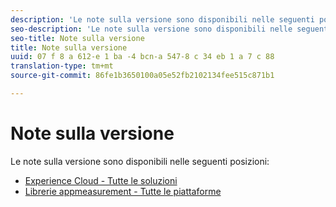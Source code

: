 ```yaml
---
description: 'Le note sulla versione sono disponibili nelle seguenti posizioni '
seo-description: 'Le note sulla versione sono disponibili nelle seguenti posizioni '
seo-title: Note sulla versione
title: Note sulla versione
uuid: 07 f 8 a 612-e 1 ba -4 bcn-a 547-8 c 34 eb 1 a 7 c 88
translation-type: tm+mt
source-git-commit: 86fe1b3650100a05e52fb2102134fee515c871b1

---
```



# Note sulla versione

Le note sulla versione sono disponibili nelle seguenti posizioni:

* [Experience Cloud - Tutte le soluzioni](https://marketing.adobe.com/resources/help/en_US/whatsnew/)
* [Librerie appmeasurement - Tutte le piattaforme](https://marketing.adobe.com/resources/help/en_US/sc/appmeasurement/release/)

